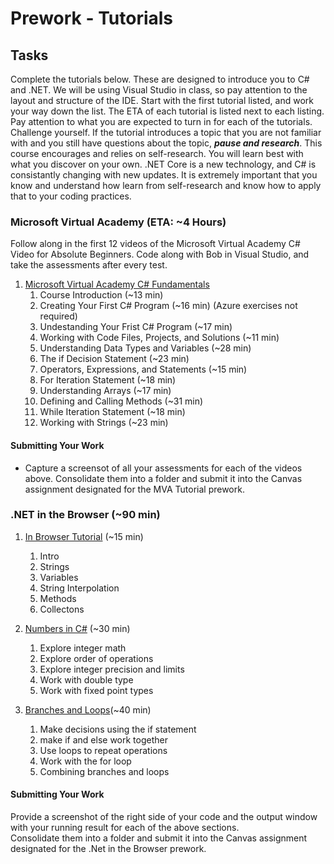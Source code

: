 # Prework - Tutorials

## Tasks
Complete the tutorials below. These are designed to introduce you to C# and .NET. We will be using Visual Studio in class, so pay attention to 
the layout and structure of the IDE. 
Start with the first tutorial listed, and work your way down the list. The ETA of each tutorial is listed next to each listing. 
Pay attention to what you are expected to turn in for each of the tutorials. 
<br />
Challenge yourself. If the tutorial introduces a topic that you are not familiar with and you still have questions about the topic, 
***pause and research***. This course encourages and relies on self-research. You will learn best with what you discover on your own. 
.NET Core is a new technology, and C# is consistantly changing with new updates. It is extremely important that you know and understand how learn from self-research
and know how to apply that to your coding practices. 

### Microsoft Virtual Academy (ETA: ~4 Hours)
Follow along in the first 12 videos of the Microsoft Virtual Academy C# Video for Absolute Beginners. 
Code along with Bob in Visual Studio, and take the assessments after every test.
1. [Microsoft Virtual Academy C# Fundamentals](https://mva.microsoft.com/en-us/training-courses/c-fundamentals-for-absolute-beginners-16169)
	1. Course Introduction (~13 min)
	2. Creating Your First C# Program (~16 min) (Azure exercises not required)
	3. Undestanding Your Frist C# Program (~17 min)
	4. Working with Code Files, Projects, and Solutions (~11 min)
	5. Understanding Data Types and Variables (~28 min)
	6. The if Decision Statement (~23 min)
	7. Operators, Expressions, and Statements (~15 min)
	8. For Iteration Statement (~18 min)
	9. Understanding Arrays (~17 min)
	10. Defining and Calling Methods (~31 min)
	11. While Iteration Statement (~18 min)
	12. Working with Strings (~23 min)

#### Submitting Your Work
- Capture a screensot of all your assessments for each of the videos above. Consolidate them into a folder and submit it into the Canvas assignment designated
for the MVA Tutorial prework.


### .NET in the Browser (~90 min)

1. [In Browser Tutorial](https://www.microsoft.com/net/learn/in-browser-tutorial/1) (~15 min)
	1. Intro
	2. Strings
	3. Variables
	4. String Interpolation
	5. Methods
	6. Collectons

2. [Numbers in C#](https://docs.microsoft.com/en-us/dotnet/csharp/quick-starts/numbers-in-csharp) (~30 min)
	1. Explore integer math
	2. Explore order of operations
	3. Explore integer precision and limits
	4. Work with double type
	5. Work with fixed point types

3. [Branches and Loops](https://docs.microsoft.com/en-us/dotnet/csharp/quick-starts/branches-and-loops)(~40 min)
	1. Make decisions using the if statement
	2. make if and else work together
	3. Use loops to repeat operations
	4. Work with the for loop
	5. Combining branches and loops
	
#### Submitting Your Work
Provide a screenshot of the right side of your code and the output window with your running result for each of the above sections. <br />
Consolidate them into a folder and submit it into the Canvas assignment designated for the .Net in the Browser prework.
